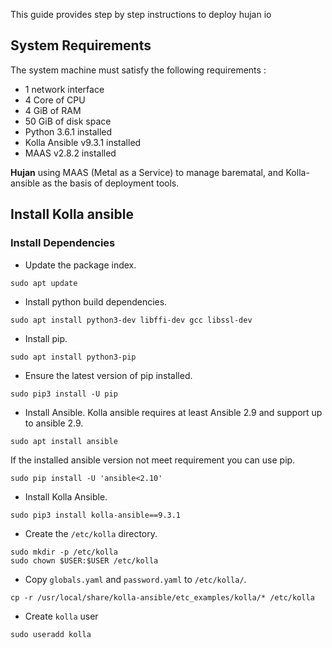 This guide provides step by step instructions to deploy hujan io

## System Requirements
The system machine must satisfy the following requirements :  
- 1 network interface  
- 4 Core of CPU  
- 4 GiB of RAM  
- 50 GiB of disk space  
- Python 3.6.1 installed  
- Kolla Ansible v9.3.1 installed  
- MAAS v2.8.2 installed  


**Hujan** using MAAS (Metal as a Service) to manage barematal, and Kolla-ansible as the basis of deployment tools.

## Install Kolla ansible

### Install Dependencies
- Update the package index.  
```
sudo apt update
```

- Install python build dependencies.  
```
sudo apt install python3-dev libffi-dev gcc libssl-dev
```

- Install pip.  

```
sudo apt install python3-pip
```

- Ensure the latest version of pip installed.  
```
sudo pip3 install -U pip
```

- Install Ansible. Kolla ansible requires at least Ansible 2.9 and support up to ansible 2.9.  
```
sudo apt install ansible
```

If the installed ansible version not meet requirement you can use pip. 

```
sudo pip install -U 'ansible<2.10'
```

- Install Kolla Ansible.  
```
sudo pip3 install kolla-ansible==9.3.1
```

- Create the `/etc/kolla` directory.
```
sudo mkdir -p /etc/kolla
sudo chown $USER:$USER /etc/kolla
```

- Copy `globals.yaml` and `password.yaml` to `/etc/kolla/`.  
```
cp -r /usr/local/share/kolla-ansible/etc_examples/kolla/* /etc/kolla
```

- Create `kolla` user
```
sudo useradd kolla
```